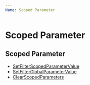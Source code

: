 ```yaml
---
Name: Scoped Parameter
---
```


# Scoped Parameter

<h2>Scoped Parameter</h2>
<ul>
  <li><a href="set-filter-scoped-parameter-value">SetFilterScopedParameterValue</a></li>
  <li><a href="set-filter-global-parameter-value">SetFilterGlobalParameterValue</a></li>
  <li><a href="clear-scoped-parameters">ClearScopedParameters</a></li>
</ul>
        
